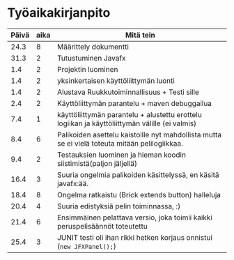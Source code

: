 # Työaikakirjanpito



Päivä | aika | Mitä tein
--- | --- | ---
24.3 | 8 | Määrittely dokumentti
31.3 | 2 | Tutustuminen Javafx 
1.4 |  2 | Projektin luominen 
1.4 |  2 | yksinkertaisen käyttöliittymän luonti
1.4 |  2 | Alustava Ruukkutoiminnallisuus + Testi sille
2.4 |  2 | Käyttöliittymän parantelu + maven debuggailua
7.4 |  1 | käyttöliittymän parantelu + alustettu erottelu logiikan ja käyttöliittymän välille (ei valmis)
8.4 |  6 | Palikoiden asettelu kaistoille nyt mahdollista mutta se ei vielä toteuta mitään pelilogiikkaa.
9.4 |  2 | Testauksien luominen ja hieman koodin siistimistä(paljon jäljellä)
16.4|  3 | Suuria ongelmia palikoiden käsittelyssä, en käsitä javafx:ää.
18.4 | 8 | Ongelma ratkaistu (Brick extends button) halleluja
20.4 | 4 | Suuria edistyksiä pelin toiminnassa, :)
21.4 | 6 | Ensimmäinen pelattava versio, joka toimii kaikki peruspelisäännöt toteutettu 
25.4 | 3 | JUNIT testi oli ihan rikki hetken korjaus onnistui (`new JFXPanel();`)
